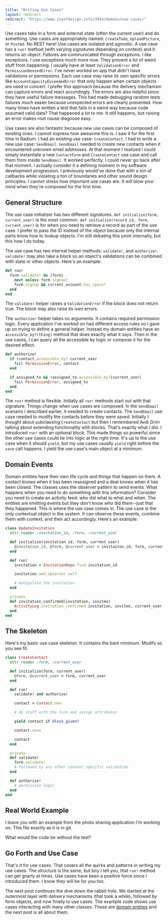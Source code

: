 ```yaml
---
title: "Writing Use Cases"
layout: redirect
redirect: "https://www.joyofdesign.info/2014/domain/use-cases/"
---
```


Use cases take in a form and external state (often the current user)
and do something. Use cases are appropriately named: `CreateTodo`,
`UploadPicture`, or `PostAd`. No REST here! Use cases are isolated and
agnostic. A use case has a `run!` method (with varying signatures
depending on context) and it returns an object.  Failures are
communicated through exceptions. I like exceptions. I use exceptions
much more now. They prevent a lot of weird stuff from happening. I
usually have at least `ValidationError` and `PermissionDeniedError`.
I've never worked on app that didn't have validations or permissions.
Each use case may raise its own specific errors like
`AccountCapacityExceededError` that only happen when certain objects
are used in concert. I prefer this approach because the delivery
mechanism can capture errors and react accordingly. The errors are
also helpful since they have useful failure messages.  This had made
debugging random tests failures much easier because unexpected errors
are clearly presented. How many times have written a test that fails
in a weird way because code assumed valid data? That happened a lot to
me. It still happens, but raising an error makes root cause diagnose
easy.

Use cases are also fantastic because new use cases can be composed of
existing ones. I cannot express how awesome this is. I saw it
for the first time in Radium. I had an existing use case:
`CreateContact`. I had to write a new use case: `SendEmail`.
`SendEmail` needed to create new contacts when it encountered unknown
email addresses. At that moment I realized I could simply instantiate
a new `ContactForm` and `CreateContact` use case and call them from
inside `SendEmail`. It worked perfectly. I could never go back after
that moment. I actually consider it a defining moment in my software
development progression. I previously would've done that with a ton of
callbacks while violating a ton of boundaries and other sound design
principles. I cannot stress how important use cases are. It will blow
your mind when they're composed for the first time.

## General Structure

The use case initializer has two different signatures.
`def initialize(form, current_user)` is the most common.
`def initialize(record_id, form, current_user)` is for when you
need to retrieve a record as part of the use case. I prefer to pass
the ID instead of the object because only the internal parts know how
to lookup objects. I'm still debating this point internally, but this
how I do today.

The use case has two internal helper methods: `validate!`, and
`authorize!`. `validate!` may also take a block so an object's
validations can be combined with state or other objects. Here's an
example:

```ruby
def run!
  form.validate! do |form|
    next unless form.signup?
    form.signup && current_account.has_space?
  end
end
```

The `validate!` helper raises a `ValidationError` if the block does not
return true. The block may also raise its own errors.

The `authorize!` helper takes no arguments. It contains required
permission logic. Every application I've worked on had different
access rules so I gave up on trying to define a general helper.
Instead my domain entities have an `accessible_by?(thing)` method
that does exactly what it says. Then in the use cases, I can query all
the accessible by logic or compose it for the desired effect.

```ruby
def authorize!
  if !contact.accessible_by? current_user
    fail PermissionError, contact
  end

  if assigned_to && !assigned_to.accessible_by?(current_user)
    fail PermissionError, assigned_to
  end
end
```

The `run!` method is flexible. Initially all `run!` methods start out
with that signature. Things change when use cases are composed. In the
`SendEmail` scenario I described earlier, it needed to create
contacts. The `SendEmail` use case needed to modify the contacts
before they were saved. Initially I thought about subclassing
`CreateContact` but then I remembered Avdi Grim talking about extending
functionality with blocks. That's exactly what I did. I introduced `run!` with an
optional block. This made things so powerful since the other use cases
could tie into logic at the right time. It's up to the use case when it
should `yield`, but my use cases usually `yield` right before the `save`
call happens. I yield the use case's main object at a minimum.

## Domain Events

Domain entities have their own life cycle and things that happen on
them. A contact knows when it has been reassigned and a deal knows
when it has been closed. The classes uses the observer pattern to send
events. What happens when you need to do something with this
information? Consider you need to create an activity feed: who did
what to what and when. The entities are emitting events but they don't
know _who_ did them--just that they happened. This is where the use
case comes in. The use case is the only contextual object in the system.
It can observe these events, combine them with context, and then act
accordingly. Here's an example:

```ruby
class UpdateInvitation
  attr_reader :invitation_id, :form, :current_user

  def initialize(invitation_id, form, current_user)
    @invitation_id, @form, @current_user = invitaiton_id, form, current_user
  end

  def run!
    invitation = InvitationRepo.find invitation_id

    invitation.add_observer self

    # manipulate the invitation
  end

  private
  def invitation_confirmed(invitation, invitee)
    ActivityLog.invitation_confirmed invitation, invitee, current_user
  end
end
```

## The Skeleton

Here's my basic use case skeleton. It contains the bare minimum.
Modify as you see fit.

```ruby
class CreateContact
  attr_reader :form, :current_user

  def initialize(form, current_user)
    @form, @current_user = form, current_user
  end

  def run!
    validate! and authorize!

    contact = Contact.new 

    # do stuff with the form and assign attributes

    yield contact if block_given?

    contact.save

    contact
  end

  private
  def validate!
    form.validate!
    # followed by any other context specific validation
  end

  def authorize!
    # permission logic
  end
end
```

## Real World Example

I leave you with an example from the photo sharing application I'm
working on. This file exactly as it is in git.

<script src="https://gist.github.com/ahawkins/45504e66d48723f86436.js"></script>

What would the code be without the test?

<script src="https://gist.github.com/ahawkins/6ed8b5b9fc96b3dfc4d4.js"></script>

## Go Forth and Use Case

That's it for use cases. That covers all the quirks and patterns in
writing my use cases. The structure is the same, but boy I tell you,
that `run!` method can get gnarly at times. Use cases have been a
positive force since I introduced them. I know they will be for you
too.

The next post continues the dive down the rabbit hole. We started at
the outermost layer with delivery mechanisms (that took a while),
followed by form objects, and now finally to use cases. The example
code shows use cases interacting with many other classes. These are
[domain entities](/2014/01/entities/) and the next post is all about them.
